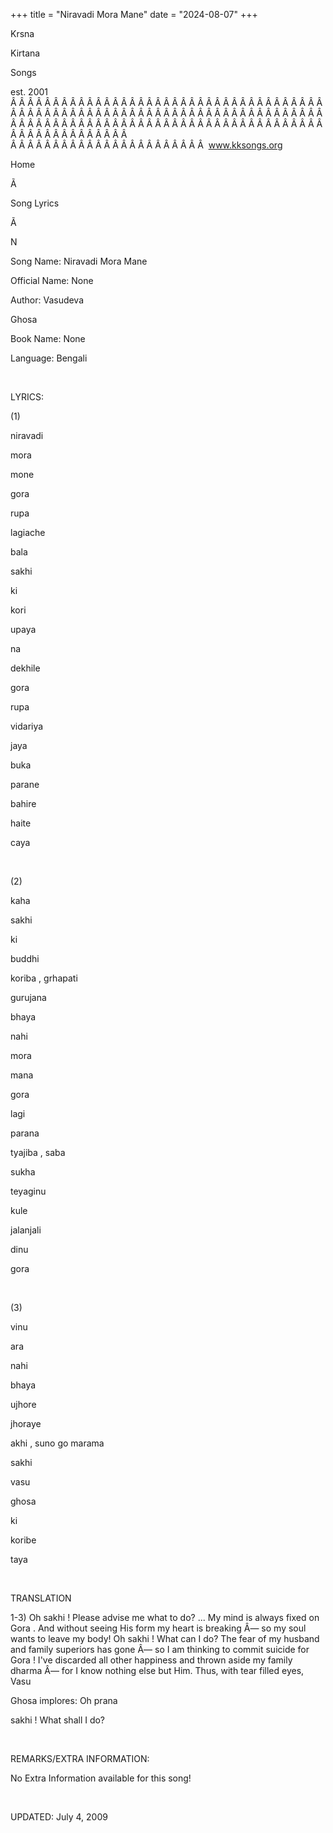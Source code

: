 +++ 
title = "Niravadi Mora Mane"
date = "2024-08-07"
+++

Krsna
 
Kirtana
 
Songs

est. 2001
Â Â Â Â Â Â Â Â Â Â Â Â Â Â Â Â Â Â Â Â Â Â Â Â Â Â Â Â Â Â Â Â Â Â Â Â Â Â Â Â Â Â Â Â Â Â Â Â Â Â Â Â Â Â Â Â Â Â Â Â Â Â Â Â Â Â Â Â Â Â Â Â Â Â Â Â Â Â Â Â Â Â Â Â Â Â Â Â Â Â Â Â Â Â Â Â Â Â Â Â Â Â Â Â Â Â Â Â Â Â Â Â Â Â Â Â Â Â Â Â Â Â Â Â Â  
Â Â Â Â Â Â Â Â Â Â Â Â Â Â Â Â Â Â Â Â Â Â Â  
www.kksongs.org








Home


Ã 
 
Song Lyrics
 
Ã 
 
N


Song Name: 
Niravadi
 Mora
Mane


Official Name: None


Author: 
Vasudeva
 
Ghosa


Book Name: None


Language: 
Bengali




 


LYRICS:


(1)


niravadi
 
mora
 
mone


gora
 
rupa
 
lagiache


bala
 
sakhi
 
ki


kori
 
upaya


na
 
dekhile
 
gora
 
rupa
 
vidariya


jaya
 
buka


parane
 
bahire
 
haite
 
caya


 


(2)


kaha
 
sakhi
 
ki


buddhi
 
koriba
, 
grhapati
 
gurujana


bhaya
 
nahi
 
mora


mana
 
gora


lagi
 
parana
 
tyajiba
, 
saba
 
sukha


teyaginu


kule
 
jalanjali
 
dinu
 
gora


 


(3)


vinu
 
ara
 
nahi
 
bhaya


ujhore


jhoraye
 
akhi
, 
suno
 go 
marama
 
sakhi


vasu
 
ghosa
 
ki
 
koribe


taya


 


TRANSLATION


1-3)
Oh 
sakhi
! Please advise me what to do? ... My mind is
always fixed on 
Gora
. And without seeing His form my
heart is breaking Â— so my soul wants to leave my body! Oh 
sakhi
!
What can I do? The fear of my husband and family superiors has gone Â— so I am
thinking to commit suicide for 
Gora
! I've discarded
all other happiness and thrown aside my family dharma Â— for I know nothing else
but Him. Thus, with tear filled eyes, 
Vasu
 
Ghosa
 implores: Oh 
prana
 
sakhi
! What shall I do?


 


REMARKS/EXTRA INFORMATION:


No
Extra Information available for this song!


 


UPDATED:
 July 4, 2009